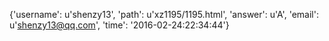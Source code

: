 {'username': u'shenzy13', 'path': u'xz1195/1195.html', 'answer': u'A', 'email': u'shenzy13@qq.com', 'time': '2016-02-24:22:34:44'}